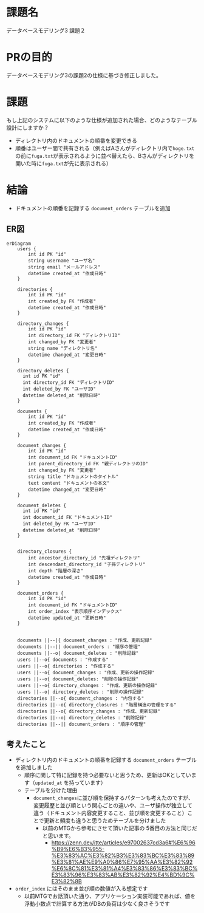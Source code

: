 # 課題名

データベースモデリング3 課題２

# PRの目的

データベースモデリング3の課題2の仕様に基づき修正しました。

# 課題

もし上記のシステムに以下のような仕様が追加された場合、どのようなテーブル設計にしますか？

- ディレクトリ内のドキュメントの順番を変更できる
- 順番はユーザー間で共有される（例えばAさんがディレクトリ内で`hoge.txt`の前に`fuga.txt`が表示されるように並べ替えたら、Bさんがディレクトリを開いた時に`fuga.txt`が先に表示される）

# 結論

- ドキュメントの順番を記録する `document_orders` テーブルを追加

## ER図

```mermaid
erDiagram
    users {
        int id PK "id"
        string username "ユーザ名"
        string email "メールアドレス"
        datetime created_at "作成日時"
    }

    directories {
        int id PK "id"
        int created_by FK "作成者"
        datetime created_at "作成日時"
    }

    directory_changes {
        int id PK "id"
        int directory_id FK "ディレクトリID"
        int changed_by FK "変更者"
        string name "ディレクトリ名"
        datetime changed_at "変更日時"
    }

    directory_deletes {
      int id PK "id"
      int directory_id FK "ディレクトリID"
      int deleted_by FK "ユーザID"
      datetime deleted_at "削除日時"
    }

    documents {
        int id PK "id"
        int created_by FK "作成者"
        datetime created_at "作成日時"
    }

    document_changes {
        int id PK "id"
        int document_id FK "ドキュメントID"
        int parent_directory_id FK "親ディレクトリのID"
        int changed_by FK "変更者"
        string title "ドキュメントのタイトル"
        text content "ドキュメントの本文"
        datetime changed_at "変更日時"
    }

    document_deletes {
      int id PK "id"
      int document_id FK "ドキュメントID"
      int deleted_by FK "ユーザID"
      datetime deleted_at "削除日時"
    }


    directory_closures {
        int ancestor_directory_id "先祖ディレクトリ"
        int descendant_directory_id "子孫ディレクトリ"
        int depth "階層の深さ"
        datetime created_at "作成日時"
    }

    document_orders {
        int id PK "id"
        int document_id FK "ドキュメントID"
        int order_index "表示順序インデックス"
        datetime updated_at "更新日時"
    }


    documents ||--|{ document_changes : "作成、更新記録"
    documents ||--|| document_orders : "順序の管理"
    documents ||--o| document_deletes : "削除記録"
    users ||--o{ documents : "作成する"
    users ||--o{ directories : "作成する"
    users ||--o{ document_changes : "作成、更新の操作記録"
    users ||--o{ document_deletes: "削除の操作記録"
    users ||--o{ directory_changes : "作成、更新の操作記録"
    users ||--o| directory_deletes : "削除の操作記録"
    directories ||--o{ document_changes : "内包する"
    directories ||--o{ directory_closures : "階層構造の管理をする"
    directories ||--o{ directory_changes : "作成、更新記録"
    directories ||--o| directory_deletes : "削除記録"
    directories ||--|| document_orders : "順序の管理"

```

## 考えたこと

- ディレクトリ内のドキュメントの順番を記録する `document_orders` テーブルを追加しました
  - 順序に関して特に記録を持つ必要ないと思うため、更新はOKとしています（`updated_at` を持っています）
  - テーブルを分けた理由
    - `document_changes`に並び順を保持するパターンも考えたのですが、変更履歴と並び順という関心ごとの違いや、ユーザ操作が独立して違う（ドキュメント内容変更すること、並び順を変更すること）ことで更新と頻度も違うと思うためテーブルを分けました
      - 以前のMTGから参考にさせて頂いた記事の 5番目の方法と同じだと思います。
        - <https://zenn.dev/itte/articles/e97002637cd3a6#%E6%96%B9%E6%B3%955-%E3%83%AC%E3%82%B3%E3%83%BC%E3%83%89%E3%81%AE%E9%A0%86%E7%95%AA%E3%82%92%E6%8C%81%E3%81%A4%E3%83%86%E3%83%BC%E3%83%96%E3%83%AB%E3%82%92%E4%BD%9C%E3%82%8B>
- `order_index` にはそのまま並び順の数値が入る想定です
  - 以前MTGでお話頂いた通り、アプリケーション実装可能であれば、値を浮動小数点で計算する方法がDBの負荷は少なく良さそうです
